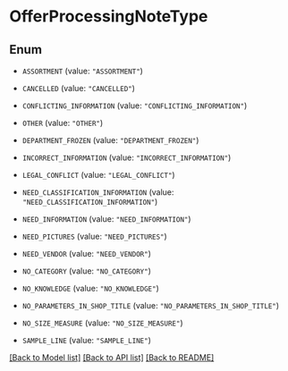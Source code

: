 # OfferProcessingNoteType

## Enum


* `ASSORTMENT` (value: `"ASSORTMENT"`)

* `CANCELLED` (value: `"CANCELLED"`)

* `CONFLICTING_INFORMATION` (value: `"CONFLICTING_INFORMATION"`)

* `OTHER` (value: `"OTHER"`)

* `DEPARTMENT_FROZEN` (value: `"DEPARTMENT_FROZEN"`)

* `INCORRECT_INFORMATION` (value: `"INCORRECT_INFORMATION"`)

* `LEGAL_CONFLICT` (value: `"LEGAL_CONFLICT"`)

* `NEED_CLASSIFICATION_INFORMATION` (value: `"NEED_CLASSIFICATION_INFORMATION"`)

* `NEED_INFORMATION` (value: `"NEED_INFORMATION"`)

* `NEED_PICTURES` (value: `"NEED_PICTURES"`)

* `NEED_VENDOR` (value: `"NEED_VENDOR"`)

* `NO_CATEGORY` (value: `"NO_CATEGORY"`)

* `NO_KNOWLEDGE` (value: `"NO_KNOWLEDGE"`)

* `NO_PARAMETERS_IN_SHOP_TITLE` (value: `"NO_PARAMETERS_IN_SHOP_TITLE"`)

* `NO_SIZE_MEASURE` (value: `"NO_SIZE_MEASURE"`)

* `SAMPLE_LINE` (value: `"SAMPLE_LINE"`)


[[Back to Model list]](../README.md#documentation-for-models) [[Back to API list]](../README.md#documentation-for-api-endpoints) [[Back to README]](../README.md)


